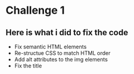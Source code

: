 # Challenge 1
## Here is what i did to fix the code
* Fix semantic HTML elements
* Re-structue CSS to match HTML order
* Add alt attributes to the img elements
* Fix the title 
